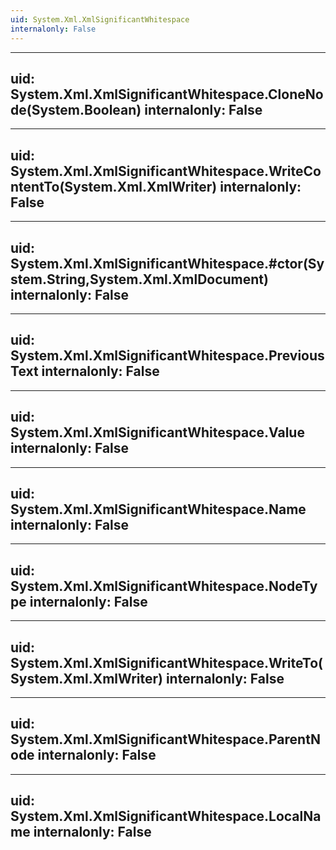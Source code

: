 ```yaml
---
uid: System.Xml.XmlSignificantWhitespace
internalonly: False
---
```


---
uid: System.Xml.XmlSignificantWhitespace.CloneNode(System.Boolean)
internalonly: False
---

---
uid: System.Xml.XmlSignificantWhitespace.WriteContentTo(System.Xml.XmlWriter)
internalonly: False
---

---
uid: System.Xml.XmlSignificantWhitespace.#ctor(System.String,System.Xml.XmlDocument)
internalonly: False
---

---
uid: System.Xml.XmlSignificantWhitespace.PreviousText
internalonly: False
---

---
uid: System.Xml.XmlSignificantWhitespace.Value
internalonly: False
---

---
uid: System.Xml.XmlSignificantWhitespace.Name
internalonly: False
---

---
uid: System.Xml.XmlSignificantWhitespace.NodeType
internalonly: False
---

---
uid: System.Xml.XmlSignificantWhitespace.WriteTo(System.Xml.XmlWriter)
internalonly: False
---

---
uid: System.Xml.XmlSignificantWhitespace.ParentNode
internalonly: False
---

---
uid: System.Xml.XmlSignificantWhitespace.LocalName
internalonly: False
---
